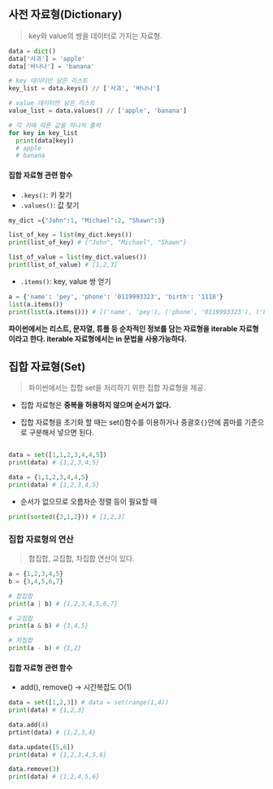 ## 사전 자료형(Dictionary)
> key와 value의 쌍을 데이터로 가지는 자료형.
```python
data = dict()
data['사과'] = 'apple'
data['바나나'] = 'banana'

# key 데이터만 담은 리스트
key_list = data.keys() // ['사과', '바나나']

# value 데이터만 담은 리스트
value_list = data.values() // ['apple', 'banana']

# 각 키에 따른 값을 하나씩 출력
for key in key_list
  print(data[key]) 
  # apple
  # banana
```

#### 집합 자료형 관련 함수
- ```.keys()```: 키 찾기
- ```.values()```: 값 찾기
```python
my_dict ={"John":1, "Michael":2, "Shawn":3}

list_of_key = list(my_dict.keys()) 
print(list_of_key) # ["John", "Michael", "Shawn"}

list_of_value = list(my_dict.values())
print(list_of_value) # [1,2,3]
```

- ```.items()```: key, value 쌍 얻기
```python
a = {'name': 'pey', 'phone': '0119993323', 'birth': '1118'}
list(a.items()) 
print(list(a.items())) # [('name', 'pey'), ('phone', '0119993323'), ('birth', '1118')]
```
**파이썬에서는 리스트, 문자열, 튜플 등 순차적인 정보를 담는 자료형을 iterable 자료형이라고 한다. iterable 자료형에서는 in 문법을 사용가능하다.**

## 집합 자료형(Set)
> 파이썬에서는 집합 set을 처리하기 위한 집합 자료형을 제공.
- 집합 자료형은 **중복을 허용하지 않으며 순서가 없다.**

- 집합 자료형을 초기화 할 때는 set()함수를 이용하거나 중괄호```{}```안에 콤마를 기준으로 구분해서 넣으면 된다.
```python

data = set([1,1,2,3,4,4,5])
print(data) # {1,2,3,4,5}

data = {1,1,2,3,4,4,5}
print(data) # {1,2,3,4,5}
```

- 순서가 없으므로 오름차순 정렬 등이 필요할 때
```python
print(sorted({3,1,2})) # [1,2,3]
```

### 집합 자료형의 연산
> 합집합, 교집합, 차집합 연산이 있다.
```python
a = {1,2,3,4,5}
b = {3,4,5,6,7}

# 합집합
print(a | b) # {1,2,3,4,5,6,7}

# 교집합
print(a & b) # {3,4,5}

# 차집합
print(a - b) # {1,2}
```

#### 집합 자료형 관련 함수
- add(), remove() -> 시간복잡도 O(1)
```python
data = set([1,2,3]) # data = set(range(1,4))
print(data) # {1,2,3}

data.add(4) 
prtint(data) # {1,2,3,4}

data.update([5,6])
print(data) # {1,2,3,4,5,6}

data.remove(3)
print(data) # {1,2,4,5,6}
```
